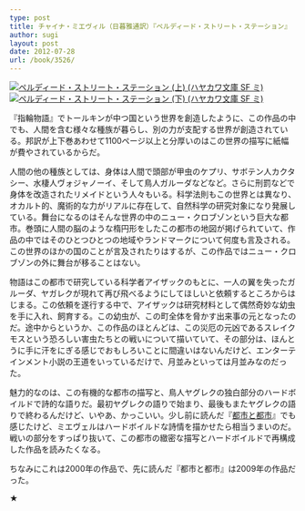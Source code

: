 ```yaml
---
type: post
title: チャイナ・ミエヴィル（日暮雅通訳）『ペルディード・ストリート・ステーション』
author: sugi
layout: post
date: 2012-07-28
url: /book/3526/
---
```

<a href="http://www.amazon.co.jp/exec/obidos/ASIN/4150118531/chezsugi-22/ref=nosim/" onclick="_gaq.push(['_trackEvent', 'outbound-article', 'http://www.amazon.co.jp/exec/obidos/ASIN/4150118531/chezsugi-22/ref=nosim/', '']);" name="amazletlink" target="_blank"><img src="http://i0.wp.com/ecx.images-amazon.com/images/I/51GgJb2wKPL._SL160_.jpg?w=660" alt="ペルディード・ストリート・ステーション (上) (ハヤカワ文庫 SF ミ)" class="alignleft"  data-recalc-dims="1" /></a><a href="http://www.amazon.co.jp/exec/obidos/ASIN/415011854X/chezsugi-22/ref=nosim/" onclick="_gaq.push(['_trackEvent', 'outbound-article', 'http://www.amazon.co.jp/exec/obidos/ASIN/415011854X/chezsugi-22/ref=nosim/', '']);" name="amazletlink" target="_blank"><img src="http://i2.wp.com/ecx.images-amazon.com/images/I/510tUdzuikL._SL160_.jpg?w=660" alt="ペルディード・ストリート・ステーション (下) (ハヤカワ文庫 SF ミ)" class="alignleft"  data-recalc-dims="1" /></a>

『指輪物語』でトールキンが中つ国という世界を創造したように、この作品の中でも、人間を含む様々な種族が暮らし、別の力が支配する世界が創造されている。邦訳が上下巻あわせて1100ページ以上と分厚いのはこの世界の描写に紙幅が費やされているからだ。

人間の他の種族としては、身体は人間で頭部が甲虫のケプリ、サボテン人カクタシー、水棲人ヴォジャノーイ、そして鳥人ガルーダなどなど。さらに刑罰などで身体を改造されたリメイドという人々もいる。科学法則もこの世界とは異なり、オカルト的、魔術的な力がリアルに存在して、自然科学の研究対象になり発展している。舞台になるのはそんな世界の中のニュー・クロブゾンという巨大な都市。巻頭に人間の脳のような楕円形をしたこの都市の地図が掲げられていて、作品の中ではそのひとつひとつの地域やランドマークについて何度も言及される。この世界のほかの国のことが言及されたりはするが、この作品ではニュー・クロブゾンの外に舞台が移ることはない。

物語はこの都市で研究している科学者アイザックのもとに、一人の翼を失ったガルーダ、ヤガレクが現れて再び飛べるようにしてほしいと依頼するところからはじまる。この依頼を遂行する中で、アイザックは研究材料として偶然奇妙な幼虫を手に入れ、飼育する。この幼虫が、この町全体を脅かす出来事の元となったのだ。途中からというか、この作品のほとんどは、この災厄の元凶であるスレイクモスという恐ろしい害虫たちとの戦いについて描いていて、その部分は、ほんとうに手に汗をにぎる感じでおもしろいことに間違いはないんだけど、エンターテインメント小説の王道をいっているだけで、月並みといっては月並みなのだった。

魅力的なのは、この有機的な都市の描写と、鳥人ヤグレクの独白部分のハードボイルドで詩的な語りだ。最初ヤグレクの語りで始まり、最後もまたヤグレクの語りで終わるんだけど、いやあ、かっこいい。少し前に読んだ『<a href="http://asharpminor.com/book-the_citythe_city" onclick="_gaq.push(['_trackEvent', 'outbound-article', 'http://asharpminor.com/book-the_citythe_city', '都市と都市']);" >都市と都市</a>』でも感じたけど、ミエヴェルはハードボイルドな詩情を描かせたら相当うまいのだ。戦いの部分をすっぱり抜いて、この都市の緻密な描写とハードボイルドで再構成した作品を読みたくなる。

ちなみにこれは2000年の作品で、先に読んだ『都市と都市』は2009年の作品だった。

★
